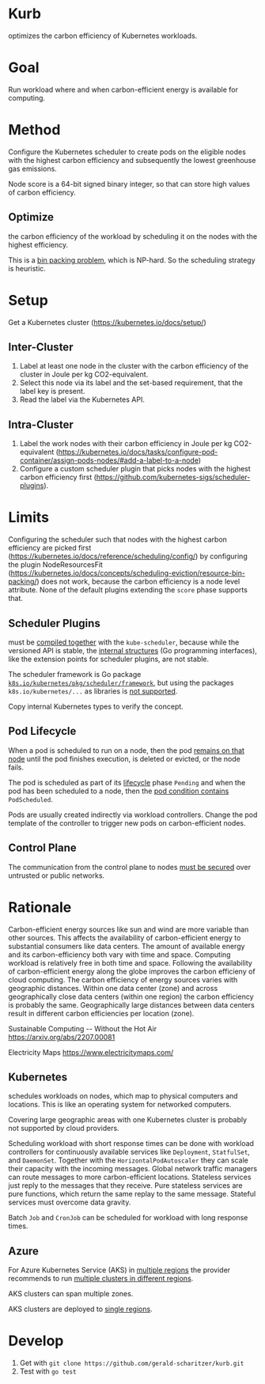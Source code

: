 # Kurb

optimizes the carbon efficiency of Kubernetes workloads.

# Goal

Run workload where and when carbon-efficient energy is available for computing.

# Method

Configure the Kubernetes scheduler to create pods on the eligible nodes with the highest carbon efficiency and subsequently the lowest greenhouse gas emissions.

Node score is a 64-bit signed binary integer, so that can store high values of carbon efficiency.

## Optimize

the carbon efficiency of the workload by scheduling it on the nodes with the highest efficiency.

This is a [bin packing problem](https://en.wikipedia.org/wiki/Bin_packing_problem), which is NP-hard.
So the scheduling strategy is heuristic.

# Setup

Get a Kubernetes cluster (https://kubernetes.io/docs/setup/)

## Inter-Cluster

1. Label at least one node in the cluster with the carbon efficiency of the cluster in Joule per kg CO2-equivalent.
2. Select this node via its label and the set-based requirement, that the label key is present.
3. Read the label via the Kubernetes API.

## Intra-Cluster

1. Label the work nodes with their carbon efficiency in Joule per kg CO2-equivalent (https://kubernetes.io/docs/tasks/configure-pod-container/assign-pods-nodes/#add-a-label-to-a-node)
2. Configure a custom scheduler plugin that picks nodes with the highest carbon efficiency first (https://github.com/kubernetes-sigs/scheduler-plugins).

# Limits

Configuring the scheduler such that nodes with the highest carbon efficiency are picked first (https://kubernetes.io/docs/reference/scheduling/config/) by configuring the plugin NodeResourcesFit (https://kubernetes.io/docs/concepts/scheduling-eviction/resource-bin-packing/) does not work, because the carbon efficiency is a node level attribute.
None of the default plugins extending the `score` phase supports that.

## Scheduler Plugins

must be [compiled together](https://github.com/kubernetes/kubernetes#to-start-using-k8s) with the `kube-scheduler`,
because while the versioned API is stable,
the [internal structures](https://github.com/kubernetes/community/blob/master/contributors/devel/sig-architecture/api_changes.md#so-you-want-to-change-the-api) (Go programming interfaces),
like the extension points for scheduler plugins,
are not stable.

The scheduler framework is Go package [`k8s.io/kubernetes/pkg/scheduler/framework`](https://pkg.go.dev/k8s.io/kubernetes/pkg/scheduler/framework), but using the packages `k8s.io/kubernetes/...` as libraries is [not supported](https://github.com/kubernetes/kubernetes/tree/master#to-start-using-k8s).

Copy internal Kubernetes types to verify the concept.

## Pod Lifecycle

When a pod is scheduled to run on a node, then the pod [remains on that node](https://kubernetes.io/docs/concepts/workloads/pods/#working-with-pods)
until the pod finishes execution, is deleted or evicted, or the node fails.

The pod is scheduled as part of its [lifecycle](https://kubernetes.io/docs/concepts/workloads/pods/pod-lifecycle/#pod-phase) phase `Pending`
and when the pod has been scheduled to a node,
then the [pod condition contains](https://kubernetes.io/docs/concepts/workloads/pods/pod-lifecycle/#pod-conditions) `PodScheduled`.

Pods are usually created indirectly via workload controllers.
Change the pod template of the controller to trigger new pods on carbon-efficient nodes.

## Control Plane

The communication from the control plane to nodes [must be secured](https://kubernetes.io/docs/concepts/architecture/control-plane-node-communication/#control-plane-to-node) over untrusted or public networks.

# Rationale

Carbon-efficient energy sources like sun and wind are more variable than other sources.
This affects the availability of carbon-efficient energy to substantial consumers like data centers.
The amount of available energy and its carbon-efficiency both vary with time and space.
Computing workload is relatively free in both time and space.
Following the availability of carbon-efficient energy along the globe improves the carbon efficieny of cloud computing.
The carbon efficiency of energy sources varies with geographic distances.
Within one data center (zone) and across geographically close data centers (within one region) the carbon efficiency is probably the same.
Geographically large distances between data centers result in different carbon efficiencies per location (zone).

Sustainable Computing -- Without the Hot Air
https://arxiv.org/abs/2207.00081

Electricity Maps
https://www.electricitymaps.com/

## Kubernetes

schedules workloads on nodes, which map to physical computers and locations.
This is like an operating system for networked computers.

Covering large geographic areas with one Kubernetes cluster is probably not supported by cloud providers.

Scheduling workload with short response times can be done with workload controllers for continuously available services like `Deployment`, `StatfulSet`, and `DaemonSet`.
Together with the `HorizontalPodAutoscaler` they can scale their capacity with the incoming messages.
Global network traffic managers can route messages to more carbon-efficient locations.
Stateless services just reply to the messages that they receive.
Pure stateless services are pure functions, which return the same replay to the same message.
Stateful services must overcome data gravity.

Batch `Job` and `CronJob` can be scheduled for workload with long response times.

## Azure

For Azure Kubernetes Service (AKS) in [multiple regions](https://learn.microsoft.com/en-us/azure/architecture/reference-architectures/containers/aks/baseline-aks#multiple-regions)
the provider recommends to run [multiple clusters in different regions](https://learn.microsoft.com/en-us/azure/architecture/reference-architectures/containers/aks-multi-region/aks-multi-cluster).

AKS clusters can span multiple zones.

AKS clusters are deployed to [single regions](https://learn.microsoft.com/en-us/azure/aks/operator-best-practices-multi-region#plan-for-multiregion-deployment).

# Develop

1. Get with `git clone https://github.com/gerald-scharitzer/kurb.git`
2. Test with `go test`
